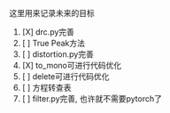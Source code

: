 这里用来记录未来的目标

1. [X] drc.py完善
2. [ ] True Peak方法
3. [ ] distortion.py完善
4. [X] to_mono可进行代码优化
5. [ ] delete可进行代码优化
6. [ ] 方程转查表
7. [ ] filter.py完善, 也许就不需要pytorch了